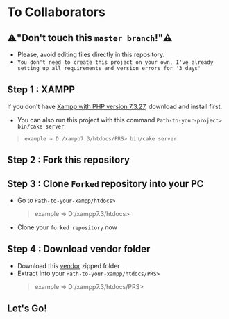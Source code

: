 # To Collaborators

## :warning:"Don't touch this `master branch`!":warning:
* Please, avoid editing files directly in this repository.
* `You don't need to create this project on your own, I've already setting up all requirements and version errors for '3 days'`

## Step 1 : XAMPP
If you don't have [Xampp with PHP version 7.3.27](https://www.apachefriends.org/download.php?xampp-win32-1.7.3.exe%C2%A0), download and install first.

* You can also run this project with this command `Path-to-your-project> bin/cake server`
> `example ⇒ D:/xampp7.3/htdocs/PRS> bin/cake server`

## Step 2 : Fork this repository

## Step 3 : Clone `Forked` repository into your PC
* Go to `Path-to-your-xampp/htdocs>`
    > example ⇒ D:/xampp7.3/htdocs>
* Clone your `forked repository` now
    
## Step 4 : Download vendor folder
* Download this [vendor](https://1drv.ms/u/s!AuA8irZ7iz1cg0e7JgHmwXfY37RZ?e=6fpjQm) zipped folder 
* Extract into your `Path-to-your-xampp/htdocs/PRS>`
    > example ⇒ D:/xampp7.3/htdocs/PRS>
    
## Let's Go!
